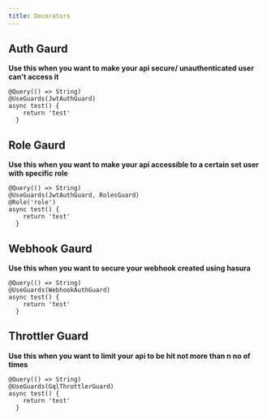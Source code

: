 ```yaml
---
title: Decorators
---
```


## Auth Gaurd

**Use this when you want to make your api secure/ unauthenticated user can't access it**

```shell
@Query(() => String)
@UseGuards(JwtAuthGuard)
async test() {
    return 'test'
  }
```

## Role Gaurd

**Use this when you want to make your api accessible to a certain set user with specific role**

```shell
@Query(() => String)
@UseGuards(JwtAuthGuard, RolesGuard)
@Role('role')
async test() {
    return 'test'
  }
```

## Webhook Gaurd

**Use this when you want to secure your webhook created using hasura**

```shell
@Query(() => String)
@UseGuards(WebhookAuthGuard)
async test() {
    return 'test'
  }
```

## Throttler Guard

**Use this when you want to limit your api to be hit not more than n no of times**

```shell
@Query(() => String)
@UseGuards(GqlThrottlerGuard)
async test() {
    return 'test'
  }
```
